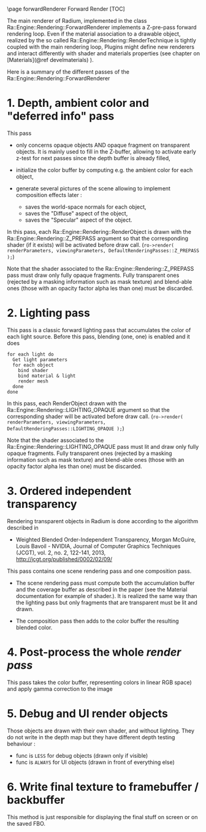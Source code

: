 \page forwardRenderer Forward Render
[TOC]

The main renderer of Radium, implemented in the class Ra::Engine::Rendering::ForwardRenderer implements a Z-pre-pass forward
rendering loop.
Even if the material association to a drawable object, realized by the so called Ra::Engine::Rendering::RenderTechnique is tightly
coupled with the main rendering loop, Plugins might define new renderers and interact differently with shader and
materials properties (see chapter on [Materials](@ref develmaterials) ).

Here is a summary of the different passes of the Ra::Engine::Rendering::ForwardRenderer

# 1. Depth, ambient color and "deferred info" pass

This pass

* only concerns opaque objects AND opaque fragment on transparent objects.
It is mainly used to fill in the Z-buffer, allowing to activate early z-test for next passes since the depth
buffer is already filled,

* initialize the color buffer by computing e.g. the ambient color for each object,

* generate several pictures of the scene allowing to implement composition effects later :
  * saves the world-space normals for each object,
  * saves the "Diffuse" aspect of the object,
  * saves the "Specular" aspect of the object.

In this pass, each Ra::Engine::Rendering::RenderObject is drawn with the Ra::Engine::Rendering::Z_PREPASS argument so that
the corresponding shader (if it exists) will be activated before draw call.
(``ro->render( renderParameters, viewingParameters, DefaultRenderingPasses::Z_PREPASS );``)

Note that the  shader associated to the Ra::Engine::Rendering::Z_PREPASS pass must draw only fully opaque fragments.
Fully transparent ones (rejected by a masking information such as mask texture) and blend-able ones
(those with an opacity factor alpha les than one) must be discarded.

# 2. Lighting pass

This pass is a classic forward lighting pass that accumulates the color of each light source.
Before this pass, blending (one, one) is enabled and it does

~~~text
for each light do
  Get light parameters
  for each object
    bind shader
    bind material & light
    render mesh
  done
done
~~~

In this pass, each RenderObject   drawn with the Ra::Engine::Rendering::LIGHTING_OPAQUE argument so that the
corresponding shader will be activated before draw call.
(``ro->render( renderParameters, viewingParameters, DefaultRenderingPasses::LIGHTING_OPAQUE );``)

Note that the  shader associated to  the Ra::Engine::Rendering::LIGHTING_OPAQUE pass must lit and draw only fully opaque fragments.
Fully transparent ones (rejected by a masking information such as mask texture) and blend-able ones
(those with an opacity factor alpha les than one) must be discarded.

# 3. Ordered independent transparency

Rendering transparent objects in Radium is done according to the algorithm described in

* Weighted Blended Order-Independent Transparency,
    Morgan McGuire, Louis Bavoil - NVIDIA,
    Journal of Computer Graphics Techniques (JCGT), vol. 2, no. 2, 122-141, 2013,
    <http://jcgt.org/published/0002/02/09/>

This pass contains one scene rendering pass and one composition pass.

* The scene rendering pass must compute both the accumulation buffer and the coverage buffer as described in the paper
(see the Material documentation for example of shader.). It is realized the same way than the lighting pass but only
fragments that are transparent must be lit and drawn.

* The composition pass then adds to the color buffer the resulting blended color.

# 4. Post-process the whole _render pass_

This pass takes the color buffer, representing colors in linear RGB space) and apply gamma correction to the image

# 5. Debug and UI render objects

Those objects are drawn with their own shader, and without lighting.
They do not write in the depth map but they have different depth testing behaviour :

* func is `LESS` for debug objects (drawn only if visible)
* func is `ALWAYS` for UI objects (drawn in front of everything else)

# 6. Write final texture to framebuffer / backbuffer

This method is just responsible for displaying the final stuff on screen or on the saved FBO.
